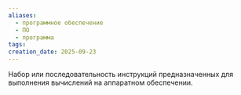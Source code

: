 ```yaml
---
aliases:
  - программное обеспечение
  - ПО
  - программа
tags:
creation_date: 2025-09-23
---
```

Набор или последовательность инструкций предназначенных для выполнения вычислений на аппаратном обеспечении.